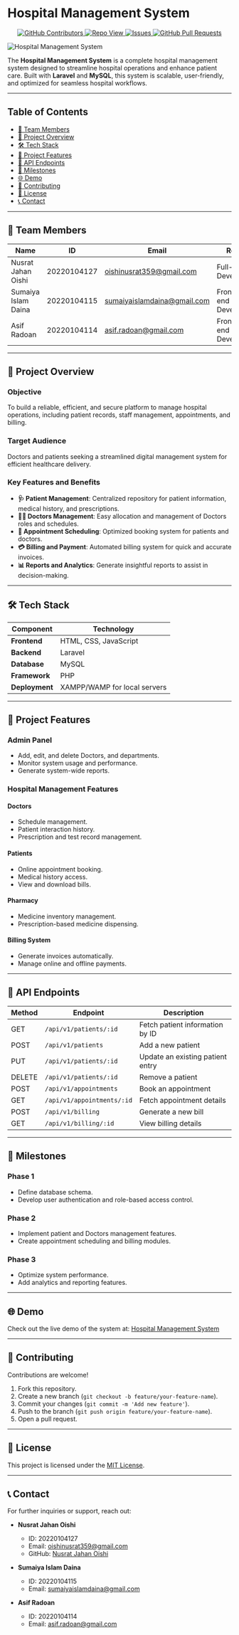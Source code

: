 # Hospital Management System  

<p align="center">
    <a href="https://github.com/nusratjahanoishi/Hospital-Management/graphs/contributors">
      <img alt="GitHub Contributors" src="https://img.shields.io/github/contributors/nusratjahanoishi/Hospital-Management" />
    </a>
    <a href="https://github.com/nusratjahanoishi/Hospital-Management/graphs/traffic">
      <img alt="Repo View" src="https://komarev.com/ghpvc/?username=nusratjahanoishi&label=Profile%20views&color=0e75b6&style=flat" />
    </a>
    <a href="https://github.com/nusratjahanoishi/Hospital-Management/issues">
      <img alt="Issues" src="https://img.shields.io/github/issues/nusratjahanoishi/Hospital-Management?color=0088ff" />
    </a>
    <a href="https://github.com/nusratjahanoishi/Hospital-Management/pulls">
      <img alt="GitHub Pull Requests" src="https://img.shields.io/github/issues-pr/nusratjahanoishi/Hospital-Management?color=0088ff" />
    </a>
</p>

![Hospital Management System](https://github.com/nusratjahanoishi/Hospital-Management/blob/main/green-healthcare-logo-design-with-human-life-symbol-illustration-concept-vector-fotor-2025011111310.png?raw=true)  

The **Hospital Management System** is a complete hospital management system designed to streamline hospital operations and enhance patient care. Built with **Laravel** and **MySQL**, this system is scalable, user-friendly, and optimized for seamless hospital workflows.  

---

## Table of Contents  

- [👥 Team Members](#-team-members)  
- [📄 Project Overview](#-project-overview)  
- [🛠️ Tech Stack](#%EF%B8%8F-tech-stack)  
- [🚀 Project Features](#-project-features)  
- [🔗 API Endpoints](#-api-endpoints)  
- [📅 Milestones](#-milestones)  
- [🌐 Demo](#-demo)  
- [🤝 Contributing](#-contributing)  
- [📜 License](#-license)  
- [📞 Contact](#-contact)  

---

## **👥 Team Members**  

| Name                     | ID           | Email                         | Role                           |
|---------------------------|--------------|-------------------------------|--------------------------------|
| Nusrat Jahan Oishi        | 20220104127  | oishinusrat359@gmail.com      | Full-stack Developer          |
| Sumaiya Islam Daina       | 20220104115  | sumaiyaislamdaina@gmail.com   | Front-end Developer            |
| Asif Radoan               | 20220104114  | asif.radoan@gmail.com         | Front-end Developer           |

---

## **📄 Project Overview**  

### **Objective**  
To build a reliable, efficient, and secure platform to manage hospital operations, including patient records, staff management, appointments, and billing.  

### **Target Audience**  
Doctors and patients seeking a streamlined digital management system for efficient healthcare delivery.  

### **Key Features and Benefits**  
- **🩺 Patient Management**: Centralized repository for patient information, medical history, and prescriptions.  
- **👩‍⚕️ Doctors Management**: Easy allocation and management of Doctors roles and schedules.  
- **📅 Appointment Scheduling**: Optimized booking system for patients and doctors.  
- **💳 Billing and Payment**: Automated billing system for quick and accurate invoices.  
- **📊 Reports and Analytics**: Generate insightful reports to assist in decision-making.  

---

## **🛠️ Tech Stack**  

| Component       | Technology              |
|------------------|--------------------------|
| **Frontend**    | HTML, CSS, JavaScript   |
| **Backend**     | Laravel                     |
| **Database**    | MySQL                   |
| **Framework**   | PHP      |
| **Deployment**  | XAMPP/WAMP for local servers |

---

## **🚀 Project Features**  

### **Admin Panel**  
- Add, edit, and delete Doctors, and departments.  
- Monitor system usage and performance.  
- Generate system-wide reports.  

### **Hospital Management Features**  

#### **Doctors**  
- Schedule management.  
- Patient interaction history.  
- Prescription and test record management.  

#### **Patients**  
- Online appointment booking.  
- Medical history access.  
- View and download bills.  

#### **Pharmacy**  
- Medicine inventory management.  
- Prescription-based medicine dispensing.  

#### **Billing System**  
- Generate invoices automatically.  
- Manage online and offline payments.  

---

## **🔗 API Endpoints**  

| Method | Endpoint                    | Description                            |
|--------|------------------------------|----------------------------------------|
| GET    | `/api/v1/patients/:id`      | Fetch patient information by ID        |
| POST   | `/api/v1/patients`          | Add a new patient                      |
| PUT    | `/api/v1/patients/:id`      | Update an existing patient entry       |
| DELETE | `/api/v1/patients/:id`      | Remove a patient                       |
| POST   | `/api/v1/appointments`      | Book an appointment                    |
| GET    | `/api/v1/appointments/:id`  | Fetch appointment details              |
| POST   | `/api/v1/billing`           | Generate a new bill                    |
| GET    | `/api/v1/billing/:id`       | View billing details                   |

---

## **📅 Milestones**  

### **Phase 1**  
- Define database schema.  
- Develop user authentication and role-based access control.  

### **Phase 2**  
- Implement patient and Doctors management features.  
- Create appointment scheduling and billing modules.  

### **Phase 3**  
- Optimize system performance.  
- Add analytics and reporting features.  

---

## **🌐 Demo**  

Check out the live demo of the system at: [Hospital Management System](http://localhost/Hospital-Management)  

---

## **🤝 Contributing**  

Contributions are welcome!  
1. Fork this repository.  
2. Create a new branch (`git checkout -b feature/your-feature-name`).  
3. Commit your changes (`git commit -m 'Add new feature'`).  
4. Push to the branch (`git push origin feature/your-feature-name`).  
5. Open a pull request.  

---

## **📜 License**  

This project is licensed under the [MIT License](LICENSE).  

---

## **📞 Contact**  

For further inquiries or support, reach out:  
- **Nusrat Jahan Oishi**  
  - ID: 20220104127  
  - Email: oishinusrat359@gmail.com  
  - GitHub: [Nusrat Jahan Oishi](https://github.com/nusratjahanoishi)  

- **Sumaiya Islam Daina**  
  - ID: 20220104115  
  - Email: sumaiyaislamdaina@gmail.com  

- **Asif Radoan**  
  - ID: 20220104114  
  - Email: asif.radoan@gmail.com  
